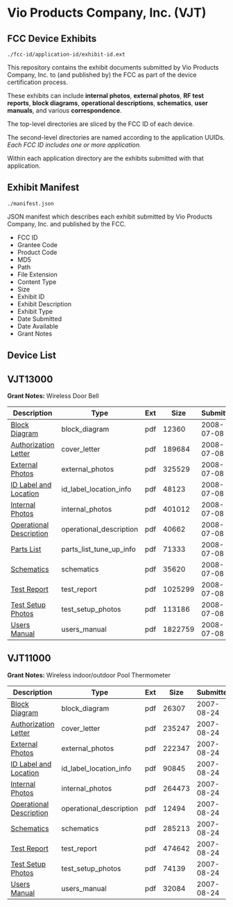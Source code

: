 # Vio Products Company, Inc. (VJT)
## FCC Device Exhibits

```
./fcc-id/application-id/exhibit-id.ext
```

This repository contains the exhibit documents submitted by Vio Products Company, Inc. to (and published by) the FCC as part of the device certification process.

These exhibits can include **internal photos**, **external photos**, **RF test reports**, **block diagrams**, **operational descriptions**, **schematics**, **user manuals**, and various **correspondence**.

The top-level directories are sliced by the FCC ID of each device.

The second-level directories are named according to the application UUIDs. *Each FCC ID includes one or more application.*

Within each application directory are the exhibits submitted with that application. 

## Exhibit Manifest

```
./manifest.json
```

JSON manifest which describes each exhibit submitted by Vio Products Company, Inc. and published by the FCC.

- FCC ID
- Grantee Code
- Product Code
- MD5
- Path
- File Extension
- Content Type
- Size
- Exhibit ID
- Exhibit Description
- Exhibit Type
- Date Submitted
- Date Available
- Grant Notes

## Device List
## VJT13000
**Grant Notes:** Wireless Door Bell

| Description | Type | Ext | Size | Submitted | Available |
| ----------- | ---- | --- | ---- | --------- | --------- |
| [Block Diagram](VJT13000/4be106726d1a1cc46e13965bf95a5d9f/967178.pdf) | block_diagram | pdf | 12360 | 2008-07-08 | 2008-07-08 |
| [Authorization Letter](VJT13000/4be106726d1a1cc46e13965bf95a5d9f/967177.pdf) | cover_letter | pdf | 189684 | 2008-07-08 | 2008-07-08 |
| [External Photos](VJT13000/4be106726d1a1cc46e13965bf95a5d9f/967179.pdf) | external_photos | pdf | 325529 | 2008-07-08 | 2008-07-08 |
| [ID Label and Location](VJT13000/4be106726d1a1cc46e13965bf95a5d9f/967180.pdf) | id_label_location_info | pdf | 48123 | 2008-07-08 | 2008-07-08 |
| [Internal Photos](VJT13000/4be106726d1a1cc46e13965bf95a5d9f/967181.pdf) | internal_photos | pdf | 401012 | 2008-07-08 | 2008-07-08 |
| [Operational Description](VJT13000/4be106726d1a1cc46e13965bf95a5d9f/967182.pdf) | operational_description | pdf | 40662 | 2008-07-08 | 2008-07-08 |
| [Parts List](VJT13000/4be106726d1a1cc46e13965bf95a5d9f/967183.pdf) | parts_list_tune_up_info | pdf | 71333 | 2008-07-08 | 2008-07-08 |
| [Schematics](VJT13000/4be106726d1a1cc46e13965bf95a5d9f/967184.pdf) | schematics | pdf | 35620 | 2008-07-08 | 2008-07-08 |
| [Test Report](VJT13000/4be106726d1a1cc46e13965bf95a5d9f/967185.pdf) | test_report | pdf | 1025299 | 2008-07-08 | 2008-07-08 |
| [Test Setup Photos](VJT13000/4be106726d1a1cc46e13965bf95a5d9f/967186.pdf) | test_setup_photos | pdf | 113186 | 2008-07-08 | 2008-07-08 |
| [Users Manual](VJT13000/4be106726d1a1cc46e13965bf95a5d9f/967187.pdf) | users_manual | pdf | 1822759 | 2008-07-08 | 2008-07-08 |
## VJT11000
**Grant Notes:** Wireless indoor/outdoor Pool Thermometer

| Description | Type | Ext | Size | Submitted | Available |
| ----------- | ---- | --- | ---- | --------- | --------- |
| [Block Diagram](VJT11000/91f58d135b2aac372d6cd4ab75229d17/833664.pdf) | block_diagram | pdf | 26307 | 2007-08-24 | 2007-08-24 |
| [Authorization Letter](VJT11000/91f58d135b2aac372d6cd4ab75229d17/833663.pdf) | cover_letter | pdf | 235247 | 2007-08-24 | 2007-08-24 |
| [External Photos](VJT11000/91f58d135b2aac372d6cd4ab75229d17/833665.pdf) | external_photos | pdf | 222347 | 2007-08-24 | 2007-08-24 |
| [ID Label and Location](VJT11000/91f58d135b2aac372d6cd4ab75229d17/833666.pdf) | id_label_location_info | pdf | 90845 | 2007-08-24 | 2007-08-24 |
| [Internal Photos](VJT11000/91f58d135b2aac372d6cd4ab75229d17/833667.pdf) | internal_photos | pdf | 264473 | 2007-08-24 | 2007-08-24 |
| [Operational Description](VJT11000/91f58d135b2aac372d6cd4ab75229d17/833668.pdf) | operational_description | pdf | 12494 | 2007-08-24 | 2007-08-24 |
| [Schematics](VJT11000/91f58d135b2aac372d6cd4ab75229d17/833669.pdf) | schematics | pdf | 285213 | 2007-08-24 | 2007-08-24 |
| [Test Report](VJT11000/91f58d135b2aac372d6cd4ab75229d17/833670.pdf) | test_report | pdf | 474642 | 2007-08-24 | 2007-08-24 |
| [Test Setup Photos](VJT11000/91f58d135b2aac372d6cd4ab75229d17/833671.pdf) | test_setup_photos | pdf | 74139 | 2007-08-24 | 2007-08-24 |
| [Users Manual](VJT11000/91f58d135b2aac372d6cd4ab75229d17/833672.pdf) | users_manual | pdf | 32084 | 2007-08-24 | 2007-08-24 |
